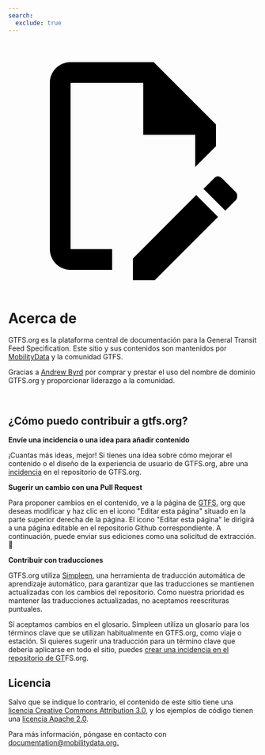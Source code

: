 ```yaml
---
search:
  exclude: true
---
```


<a class="pencil-link" href="https://github.com/MobilityData/gtfs.org/blob/main/docs/about.es.md" title="Edit this page" target="_blank">
    <svg class="pencil" xmlns="http://www.w3.org/2000/svg" viewBox="0 0 24 24"><path d="M10 20H6V4h7v5h5v3.1l2-2V8l-6-6H6c-1.1 0-2 .9-2 2v16c0 1.1.9 2 2 2h4v-2m10.2-7c.1 0 .3.1.4.2l1.3 1.3c.2.2.2.6 0 .8l-1 1-2.1-2.1 1-1c.1-.1.2-.2.4-.2m0 3.9L14.1 23H12v-2.1l6.1-6.1 2.1 2.1Z"/></svg>
  </a>

<style>
  .md-nav .md-nav--secondary {
      display: none !important;
    }
</style>

# Acerca de

GTFS.org es la plataforma central de documentación para la General Transit Feed Specification. Este sitio y sus contenidos son mantenidos por [MobilityData](https://mobilitydata.org/) y la comunidad GTFS.

Gracias a [Andrew Byrd](https://www.linkedin.com/in/byrdandrew) por comprar y prestar el uso del nombre de dominio GTFS.org y proporcionar liderazgo a la comunidad.

<br/>

## ¿Cómo puedo contribuir a gtfs.org?

**Envíe una incidencia o una idea para añadir contenido**

¡Cuantas más ideas, mejor! Si tienes una idea sobre cómo mejorar el contenido o el diseño de la experiencia de usuario de GTFS.org, abre una [incidencia](https://github.com/MobilityData/gtfs.org/issues/new) en el repositorio de GTFS.org.

**Sugerir un cambio con una Pull Request**

Para proponer cambios en el contenido, ve a la página de [GTFS.](https://gtfs.org/) org que deseas modificar y haz clic en el icono "Editar esta página" situado en la parte superior derecha de la página. El icono "Editar esta página" le dirigirá a una página editable en el repositorio Github correspondiente. A continuación, puede enviar sus ediciones como una solicitud de extracción. 📝

**Contribuir con traducciones**

GTFS.org utiliza [Simpleen](https://simpleen.io/), una herramienta de traducción automática de aprendizaje automático, para garantizar que las traducciones se mantienen actualizadas con los cambios del repositorio. Como nuestra prioridad es mantener las traducciones actualizadas, no aceptamos reescrituras puntuales.

Sí aceptamos cambios en el glosario. Simpleen utiliza un glosario para los términos clave que se utilizan habitualmente en GTFS.org, como viaje o estación. Si quieres sugerir una traducción para un término clave que debería aplicarse en todo el sitio, puedes [crear una incidencia en el repositorio de GT](https://github.com/MobilityData/gtfs.org/issues/new/choose)FS.org.

## Licencia

Salvo que se indique lo contrario, el contenido de este sitio tiene una [licencia Creative Commons Attribution 3.0](https://creativecommons.org/licenses/by/3.0/), y los ejemplos de código tienen una [licencia Apache 2.0](https://www.apache.org/licenses/LICENSE-2.0).

Para más información, póngase en contacto con [documentation@mobilitydata.org.](mailto:documentation@mobilitydata.org)
